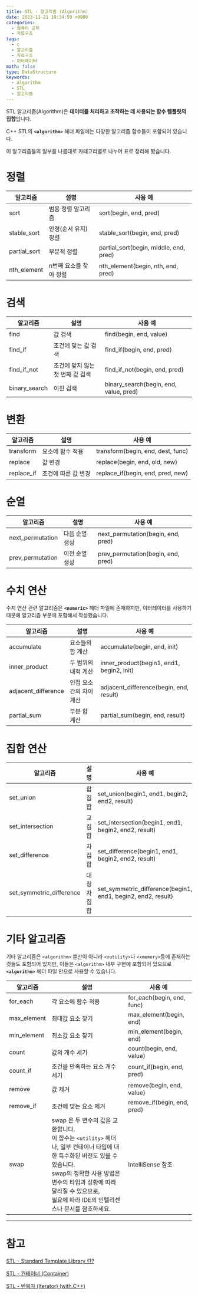 ```yaml
---
title: STL - 알고리즘 (Algorithm)
date: 2023-11-21 19:34:59 +0900
categories:
  - 컴퓨터 공학
  - 자료구조
tags:
  - c
  - 알고리즘
  - 자료구조
  - 이터레이터
math: false
type: DataStructure
keywords:
  - Algorithm
  - STL
  - 알고리즘
---
```


STL 알고리즘(Algorithm)은 **데이터를 처리하고 조작하는 데 사용되는 함수 템플릿의 집합**입니다.

C++ STL의 **`<algorithm>`** 헤더 파일에는 다양한 알고리즘 함수들이 포함되어 있습니다.

이 알고리즘들의 일부를 나름대로 카테고리별로 나누어 표로 정리해 봤습니다.

# 정렬

| 알고리즘 | 설명 | 사용 예 |
| --- | --- | --- |
| sort | 범용 정렬 알고리즘 | sort(begin, end, pred) |
| stable_sort | 안정(순서 유지) 정렬 | stable_sort(begin, end, pred) |
| partial_sort | 부분적 정렬 | partial_sort(begin, middle, end, pred) |
| nth_element | n번째 요소를 찾아 정렬 | nth_element(begin, nth, end, pred) |

# 검색

| 알고리즘 | 설명 | 사용 예 |
| --- | --- | --- |
| find | 값 검색 | find(begin, end, value) |
| find_if | 조건에 맞는 값 검색 | find_if(begin, end, pred) |
| find_if_not | 조건에 맞지 않는 첫 번째 값 검색 | find_if_not(begin, end, pred) |
| binary_search | 이진 검색 | binary_search(begin, end, value, pred) |

# 변환

| 알고리즘 | 설명 | 사용 예 |
| --- | --- | --- |
| transform | 요소에 함수 적용 | transform(begin, end, dest, func) |
| replace | 값 변경 | replace(begin, end, old, new) |
| replace_if | 조건에 따른 값 변경 | replace_if(begin, end, pred, new) |

# 순열

| 알고리즘 | 설명 | 사용 예 |
| --- | --- | --- |
| next_permutation | 다음 순열 생성 | next_permutation(begin, end, pred) |
| prev_permutation | 이전 순열 생성 | prev_permutation(begin, end, pred) |

# 수치 연산

수치 연산 관련 알고리즘은 **`<numeric>`** 헤더 파일에 존재하지만, 이터레이터를 사용하기 때문에 알고리즘 부분에 포함해서 작성했습니다.

| 알고리즘 | 설명 | 사용 예 |
| --- | --- | --- |
| accumulate | 요소들의 합 계산 | accumulate(begin, end, init) |
| inner_product | 두 범위의 내적 계산 | inner_product(begin1, end1, begin2, init) |
| adjacent_difference | 인접 요소 간의 차이 계산 | adjacent_difference(begin, end, result) |
| partial_sum | 부분 합 계산 | partial_sum(begin, end, result) |

# 집합 연산

| 알고리즘 | 설명 | 사용 예 |
| --- | --- | --- |
| set_union | 합집합 | set_union(begin1, end1, begin2, end2, result) |
| set_intersection | 교집합 | set_intersection(begin1, end1, begin2, end2, result) |
| set_difference | 차집합 | set_difference(begin1, end1, begin2, end2, result) |
| set_symmetric_difference | 대칭 차집합 | set_symmetric_difference(begin1, end1, begin2, end2, result) |

# 기타 알고리즘

기타 알고리즘은 `<algorithm>` 뿐만이 아니라 `<xutility>`나 `<xmemory>`등에 존재하는 것들도 포함되어 있지만, 이들은 `<algorithm>` 내부 구현에 포함되어 있으므로 **`<algorithm>`** 헤더 파일 만으로 사용할 수 있습니다.

| 알고리즘 | 설명 | 사용 예 |
| --- | --- | --- |
| for_each | 각 요소에 함수 적용 | for_each(begin, end, func) |
| max_element | 최대값 요소 찾기 | max_element(begin, end) |
| min_element | 최소값 요소 찾기 | min_element(begin, end) |
| count | 값의 개수 세기 | count(begin, end, value) |
| count_if | 조건을 만족하는 요소 개수 세기 | count_if(begin, end, pred) |
| remove | 값 제거 | remove(begin, end, value) |
| remove_if | 조건에 맞는 요소 제거 | remove_if(begin, end, pred) |
| swap | swap 은 두 변수의 값을 교환합니다. <br>이 함수는 `<utility>` 헤더나, 일부 컨테이너 타입에 대한 특수화된 버전도 있을 수 있습니다. <br>swap의 정확한 사용 방법은 변수의 타입과 상황에 따라 달라질 수 있으므로, <br>필요에 따라 IDE의 인텔리센스나 문서를 참조하세요. | IntelliSense 참조 |

---

# 참고

[STL - Standard Template Library 란?](/posts/stl-standard-template-library-%EB%9E%80/)

[STL - 컨테이너 (Container)](/posts/stl-%EC%BB%A8%ED%85%8C%EC%9D%B4%EB%84%88-(container)/)

[STL - 반복자 (Iterator) (with.C++)](/posts/stl-%EB%B0%98%EB%B3%B5%EC%9E%90-(iterator)-(with.c++)/)